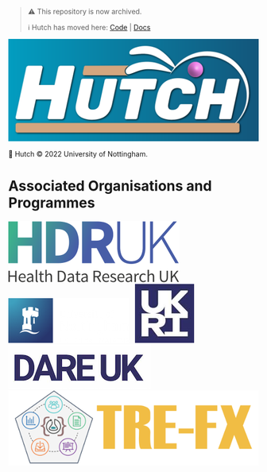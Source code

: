 > ⚠️ This repository is now archived.
>
> ℹ️ Hutch has moved here: [Code](https://github.com/health-informatics-uon/hutch) | [Docs](https://health-informatics-uon.github.io/hutch)

![Hutch](https://raw.githubusercontent.com/HDRUK/hutch/main/assets/Hutch%20splash%20bg.svg)

📜 Hutch © 2022 University of Nottingham.

# Associated Organisations and Programmes
[![HDR UK](https://raw.githubusercontent.com/HDRUK/hutch/main/website/static/img/hdruk_logo.svg)][HDR UK Home] &nbsp;
[![University of Nottingham](https://raw.githubusercontent.com/HDRUK/hutch/main/website/static/img/uon_white_text_web.png)][UoN Home] &nbsp;
[![UKRI](https://raw.githubusercontent.com/HDRUK/hutch/main/website/static/img/UKRI_logo.jpeg)][UKRI Home] &nbsp;
[![DARE UK](https://raw.githubusercontent.com/HDRUK/hutch/main/website/static/img/DARE-UK_logo.png)][DARE UK Home] &nbsp;
[![TRE-FX](https://raw.githubusercontent.com/HDRUK/hutch/main/website/static/img/tre-fx_logo.svg)][TRE-FX Home]

[HDR UK Home]: https://www.hdruk.ac.uk/
[Cohort Discovery]: https://www.healthdatagateway.org/about/cohort-discovery
[UoN Home]: https://nottingham.ac.uk
[UKRI Home]: https://www.ukri.org/
[DARE UK Home]: https://dareuk.org.uk/
[TRE-FX Home]: https://trefx.uk/

